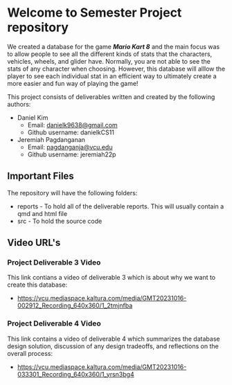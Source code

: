 # Welcome to Semester Project repository

We created a database for the game ***Mario Kart 8*** and the main focus was to allow people to see all the different kinds of stats that the characters, vehicles, wheels, and glider have. 
Normally, you are not able to see the stats of any character when choosing. However, this database will alllow the player to see each individual stat in an efficient way to ultimately create a more easier and fun way of playing the game!

This project consists of deliverables written and created by the following authors:
- Daniel Kim
  - Email: danielk9638@gmail.com
  - Github username: danielkCS11
- Jeremiah Pagdanganan
  - Email: pagdanganja@vcu.edu
  - Github username: jeremiah22p

## Important Files

The repository will have the following folders:
- reports - To hold all of the deliverable reports. This will usually contain a qmd and html file
- src - To hold the source code

## Video URL's

### Project Deliverable 3 Video
This link contians a video of deliverable 3 which is about why we want to create this database: 

- https://vcu.mediaspace.kaltura.com/media/GMT20231016-002912_Recording_640x360/1_2tmjnfba 

### Project Deliverable 4 Video
This link contains a video of deliverable 4 which summarizes the database design solution, discussion of any design tradeoffs, and reflections on the overall process:

- https://vcu.mediaspace.kaltura.com/media/GMT20231016-033301_Recording_640x360/1_yrsn3bg4 